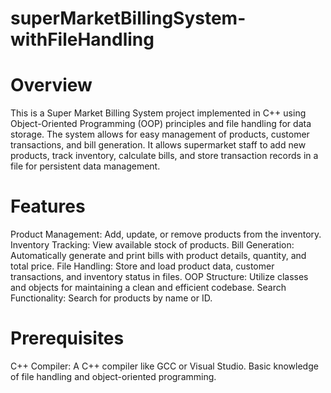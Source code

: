 # superMarketBillingSystem-withFileHandling
# Overview
This is a Super Market Billing System project implemented in C++ using Object-Oriented Programming (OOP) principles and file handling for data storage. The system allows for easy management of products, customer transactions, and bill generation. It allows supermarket staff to add new products, track inventory, calculate bills, and store transaction records in a file for persistent data management.

# Features
Product Management: Add, update, or remove products from the inventory.
Inventory Tracking: View available stock of products.
Bill Generation: Automatically generate and print bills with product details, quantity, and total price.
File Handling: Store and load product data, customer transactions, and inventory status in files.
OOP Structure: Utilize classes and objects for maintaining a clean and efficient codebase.
Search Functionality: Search for products by name or ID.

# Prerequisites
C++ Compiler: A C++ compiler like GCC or Visual Studio.
Basic knowledge of file handling and object-oriented programming.
